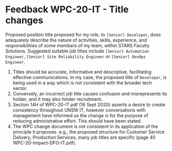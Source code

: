 # Feedback WPC-20-IT - Title changes

Proposed position title proposed for my role, to `[Senior] Developer`, does adequately describe the nature of activities, skills, experience, and responsibilities of some members of my team, within STARS Faculty Solutions. Suggested suitable job titles include `[Senior] Automation Engineer`, `[Senior] Site Reliability Engineer` or `[Senior] DevOps Engineer`.

1. Titles should be accurate, informative and descriptive, facilitating effective communications. In my case, the proposed title of `Developer`, is being used in a way which is not consistent with the broader tech sector.
1. Conversely, an incorrect job title causes confusion and misrepresents its holder, and it may also hinder recruitment. 
1. Section 14H of WPC-20-IT.pdf (16 Sept 2020) asserts a desire to create consistency throughout UNSW IT, however conversations with management have informed us the change is for the purpose of reducing administrative effort. This should have been stated.
1. The WPC change document is not consistent in its application of the principle it proposes. e.g., the proposed structure for Customer Service Delivery, Production Services, many job titles are specific (page 40 WPC-20-Impact-DFO-IT.pdf).